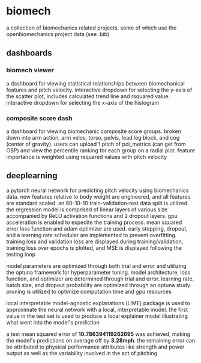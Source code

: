 # biomech

a collection of biomechanics related projects, some of which use the openbiomechanics project data (see .bib)

## dashboards

### biomech viewer

a dashboard for viewing statistical relationships between biomechanical features and pitch velocity. interactive dropdown for selecting the y-axis of the scatter plot, includes calculated trend line and rsquared value. interactive dropdown for selecting the x-axis of the histogram

### composite score dash

a dashboard for viewing biomechanic composite score groups. broken down into arm action, arm velos, torso, pelvis, lead leg block, and cog (center of gravity). users can upload 1 pitch of poi_metrics (can get from OBP) and view the percentile ranking for each group on a radial plot. feature importance is weighted using rsquared values with pitch velocity

## deeplearning

a pytorch neural network for predicting pitch velocity using biomechanics data. new features relative to body weight are engineered, and all features are standard scaled. an 80-10-10 train-validation-test data split is utilized. the regression model is comprised of linear layers of various size accompanied by ReLU activation functions and 2 dropout layers. gpu acceleration is enabled to expedite the training process. mean squared error loss function and adam optimizer are used. early stopping, dropout, and a learning rate scheduler are implemented to prevent overfitting. training loss and validation loss are displayed during training/validation, training loss over epochs is plotted, and MSE is displayed following the testing loop

model parameters are optimized through both trial and error and utilizing the optuna framework for hyperparameter tuning. model architecture, loss function, and optimizer are determined through trial and error. learning rate, batch size, and dropout probability are optimized through an optuna study. pruning is utilized to optimize computation time and gpu resources

local interpretable model-agnostic explanations (LIME) package is used to approximate the neural network with a local, interpretable model. the first value in the test set is used to produce a local explainer model illustrating what went into the model's prediction

a test mean squared error of __10.786394119262695__ was achieved, making the model's predictions on average off by __3.28mph__. the remaining error can be attributed to physical performance attributes like strength and power output as well as the variability involved in the act of pitching